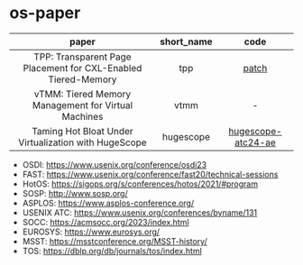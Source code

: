 
# os-paper

<!-- insert -->
|paper|short_name|code|
|:--:|:--:|:--:|
|TPP: Transparent Page Placement for CXL-Enabled Tiered-Memory|tpp|[patch](https://lore.kernel.org/lkml/cover.1637778851.git.hasanalmaruf@fb.com/)|
|vTMM: Tiered Memory Management for Virtual Machines|vtmm|-|
|Taming Hot Bloat Under Virtualization with HugeScope|hugescope|[hugescope-atc24-ae](https://github.com/TELOS-syslab/hugescope-atc24-ae)|
<!-- end -->

- OSDI: https://www.usenix.org/conference/osdi23
- FAST: https://www.usenix.org/conference/fast20/technical-sessions
- HotOS: https://sigops.org/s/conferences/hotos/2021/#program
- SOSP: http://www.sosp.org/
- ASPLOS: https://www.asplos-conference.org/
- USENIX ATC: https://www.usenix.org/conferences/byname/131
- SOCC: https://acmsocc.org/2023/index.html
- EUROSYS: https://www.eurosys.org/
- MSST: https://msstconference.org/MSST-history/
- TOS: https://dblp.org/db/journals/tos/index.html
